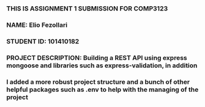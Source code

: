 ### THIS IS ASSIGNMENT 1 SUBMISSION FOR COMP3123 
### NAME: Elio Fezollari
### STUDENT ID: 101410182

### PROJECT DESCRIPTION: Building a REST API using express mongoose and libraries such as express-validation, in addition
### I added a more robust project structure and a bunch of other helpful packages such as .env to help with the managing of the project